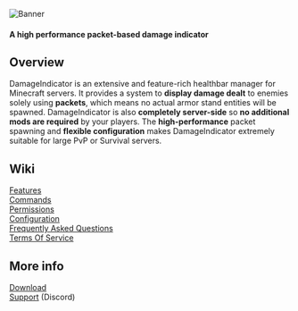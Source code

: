 ![Banner](https://imgur.com/9lCOZaz.png)
#### A high performance packet-based damage indicator

## Overview
DamageIndicator is an extensive and feature-rich healthbar manager for Minecraft servers. It provides a system to **display damage dealt** to enemies solely using **packets**, which means no actual armor stand entities will be spawned. DamageIndicator is also **completely server-side** so **no additional mods are required** by your players. The **high-performance** packet spawning and **flexible configuration** makes DamageIndicator extremely suitable for large PvP or Survival servers.

## Wiki
[Features](https://gitlab.com/Zenya4/damage-indicator/-/wikis/Features)<br>
[Commands](https://gitlab.com/Zenya4/damage-indicator/-/wikis/Commands)<br>
[Permissions](https://gitlab.com/Zenya4/damage-indicator/-/wikis/Permissions)<br>
[Configuration](https://gitlab.com/Zenya4/damage-indicator/-/wikis/Configuration)<br>
[Frequently Asked Questions](https://gitlab.com/Zenya4/damage-indicator/-/wikis/Frequently-Asked-Questions)<br>
[Terms Of Service](https://gitlab.com/Zenya4/damage-indicator/-/wikis/Terms-Of-Service)

## More info
[Download](https://www.spigotmc.org/resources/%E2%98%A0%EF%B8%8Fdamageindicator%E2%98%A0%EF%B8%8F-customisable-damage-indicator-multicolor-support-100-lagless.92423/)<br>
[Support](https://discord.gg/vjQ3F2XDTc) (Discord)
